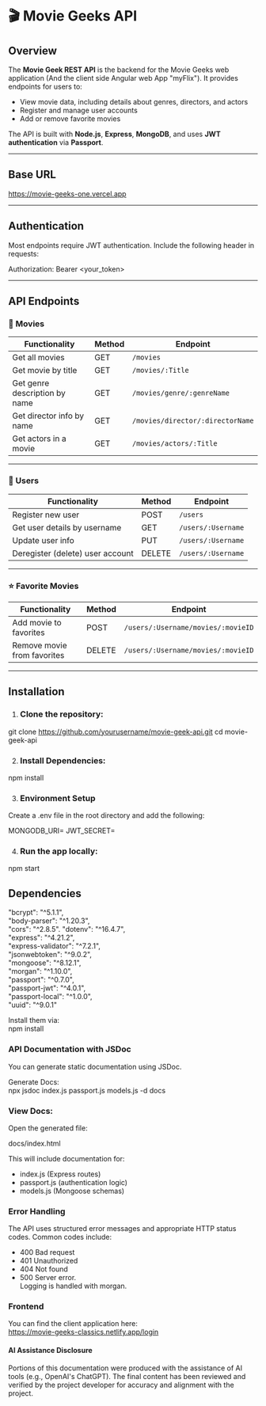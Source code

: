 # 🎬 Movie Geeks API

## Overview

The **Movie Geek REST API** is the backend for the Movie Geeks web application (And the client side Angular web App "myFlix"). It provides endpoints for users to:

- View movie data, including details about genres, directors, and actors
- Register and manage user accounts
- Add or remove favorite movies

The API is built with **Node.js**, **Express**, **MongoDB**, and uses **JWT authentication** via **Passport**.

---

## Base URL

https://movie-geeks-one.vercel.app

---

## Authentication

Most endpoints require JWT authentication. Include the following header in requests:

Authorization: Bearer <your_token>

---

## API Endpoints

### 🎥 Movies

| Functionality                 | Method | Endpoint                         |
| ----------------------------- | ------ | -------------------------------- |
| Get all movies                | GET    | `/movies`                        |
| Get movie by title            | GET    | `/movies/:Title`                 |
| Get genre description by name | GET    | `/movies/genre/:genreName`       |
| Get director info by name     | GET    | `/movies/director/:directorName` |
| Get actors in a movie         | GET    | `/movies/actors/:Title`          |

---

### 👤 Users

| Functionality                    | Method | Endpoint           |
| -------------------------------- | ------ | ------------------ |
| Register new user                | POST   | `/users`           |
| Get user details by username     | GET    | `/users/:Username` |
| Update user info                 | PUT    | `/users/:Username` |
| Deregister (delete) user account | DELETE | `/users/:Username` |

---

### ⭐ Favorite Movies

| Functionality               | Method | Endpoint                           |
| --------------------------- | ------ | ---------------------------------- |
| Add movie to favorites      | POST   | `/users/:Username/movies/:movieID` |
| Remove movie from favorites | DELETE | `/users/:Username/movies/:movieID` |

---

## Installation




1. ### Clone the repository:

git clone https://github.com/yourusername/movie-geek-api.git
cd movie-geek-api

2. ### Install Dependencies:

npm install

3. ### Environment Setup

Create a .env file in the root directory and add the following:

MONGODB_URI=<your MongoDB URI>
JWT_SECRET=<your secret key>

4. ### Run the app locally:

npm start

Dependencies
------------
"bcrypt": "^5.1.1",  
"body-parser": "^1.20.3",  
"cors": "^2.8.5". 
"dotenv": "^16.4.7",  
"express": "^4.21.2",  
"express-validator": "^7.2.1",  
"jsonwebtoken": "^9.0.2",  
"mongoose": "^8.12.1",  
"morgan": "^1.10.0",  
"passport": "^0.7.0",  
"passport-jwt": "^4.0.1",  
"passport-local": "^1.0.0",  
"uuid": "^9.0.1"

Install them via:  
npm install

### API Documentation with JSDoc

You can generate static documentation using JSDoc.

Generate Docs:  
npx jsdoc index.js passport.js models.js -d docs

### View Docs:
Open the generated file:

docs/index.html

This will include documentation for:

- index.js (Express routes)
- passport.js (authentication logic)
- models.js (Mongoose schemas)

### Error Handling

The API uses structured error messages and appropriate HTTP status codes. Common codes include:

- 400 Bad request
- 401 Unauthorized
- 404 Not found
- 500 Server error.  
Logging is handled with morgan.


### Frontend

You can find the client application here:  
https://movie-geeks-classics.netlify.app/login


#### AI Assistance Disclosure

Portions of this documentation were produced with the assistance of AI tools (e.g., OpenAI's ChatGPT). The final content has been reviewed and verified by the project developer for accuracy and alignment with the project.
